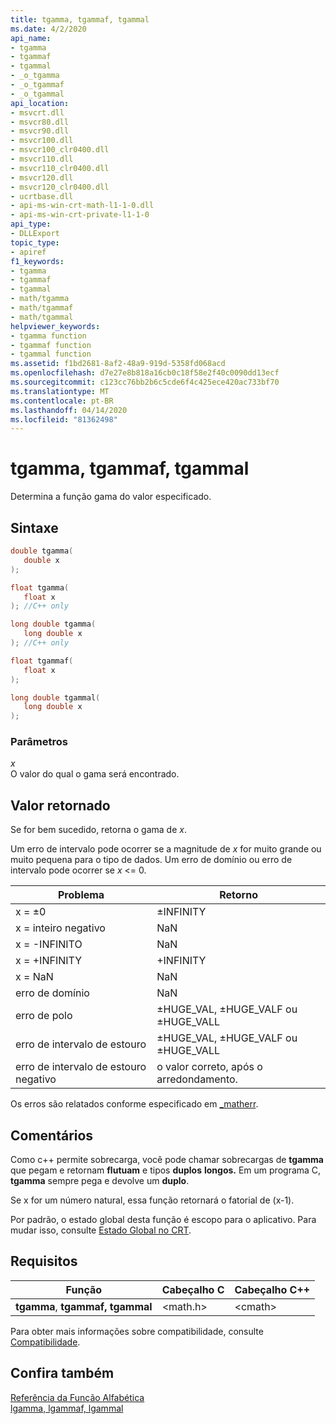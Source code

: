 ```yaml
---
title: tgamma, tgammaf, tgammal
ms.date: 4/2/2020
api_name:
- tgamma
- tgammaf
- tgammal
- _o_tgamma
- _o_tgammaf
- _o_tgammal
api_location:
- msvcrt.dll
- msvcr80.dll
- msvcr90.dll
- msvcr100.dll
- msvcr100_clr0400.dll
- msvcr110.dll
- msvcr110_clr0400.dll
- msvcr120.dll
- msvcr120_clr0400.dll
- ucrtbase.dll
- api-ms-win-crt-math-l1-1-0.dll
- api-ms-win-crt-private-l1-1-0
api_type:
- DLLExport
topic_type:
- apiref
f1_keywords:
- tgamma
- tgammaf
- tgammal
- math/tgamma
- math/tgammaf
- math/tgammal
helpviewer_keywords:
- tgamma function
- tgammaf function
- tgammal function
ms.assetid: f1bd2681-8af2-48a9-919d-5358fd068acd
ms.openlocfilehash: d7e27e8b818a16cb0c18f58e2f40c0090dd13ecf
ms.sourcegitcommit: c123cc76bb2b6c5cde6f4c425ece420ac733bf70
ms.translationtype: MT
ms.contentlocale: pt-BR
ms.lasthandoff: 04/14/2020
ms.locfileid: "81362498"
---
```

# <a name="tgamma-tgammaf-tgammal"></a>tgamma, tgammaf, tgammal

Determina a função gama do valor especificado.

## <a name="syntax"></a>Sintaxe

```C
double tgamma(
   double x
);

float tgamma(
   float x
); //C++ only

long double tgamma(
   long double x
); //C++ only

float tgammaf(
   float x
);

long double tgammal(
   long double x
);
```

### <a name="parameters"></a>Parâmetros

*x*<br/>
O valor do qual o gama será encontrado.

## <a name="return-value"></a>Valor retornado

Se for bem sucedido, retorna o gama de *x*.

Um erro de intervalo pode ocorrer se a magnitude de *x* for muito grande ou muito pequena para o tipo de dados. Um erro de domínio ou erro de intervalo pode ocorrer se *x* <= 0.

|Problema|Retorno|
|-----------|------------|
|x = ±0|±INFINITY|
|x = inteiro negativo|NaN|
|x = -INFINITO|NaN|
|x = +INFINITY|+INFINITY|
|x = NaN|NaN|
|erro de domínio|NaN|
|erro de polo|±HUGE_VAL, ±HUGE_VALF ou ±HUGE_VALL|
|erro de intervalo de estouro|±HUGE_VAL, ±HUGE_VALF ou ±HUGE_VALL|
|erro de intervalo de estouro negativo|o valor correto, após o arredondamento.|

Os erros são relatados conforme especificado em [_matherr](matherr.md).

## <a name="remarks"></a>Comentários

Como c++ permite sobrecarga, você pode chamar sobrecargas de **tgamma** que pegam e retornam **flutuam** e tipos **duplos** **longos.** Em um programa C, **tgamma** sempre pega e devolve um **duplo**.

Se x for um número natural, essa função retornará o fatorial de (x-1).

Por padrão, o estado global desta função é escopo para o aplicativo. Para mudar isso, consulte [Estado Global no CRT](../global-state.md).

## <a name="requirements"></a>Requisitos

|Função|Cabeçalho C|Cabeçalho C++|
|--------------|--------------|------------------|
|**tgamma**, **tgammaf,** **tgammal**|\<math.h>|\<cmath>|

Para obter mais informações sobre compatibilidade, consulte [Compatibilidade](../../c-runtime-library/compatibility.md).

## <a name="see-also"></a>Confira também

[Referência da Função Alfabética](crt-alphabetical-function-reference.md)<br/>
[lgamma, lgammaf, lgammal](lgamma-lgammaf-lgammal.md)<br/>
